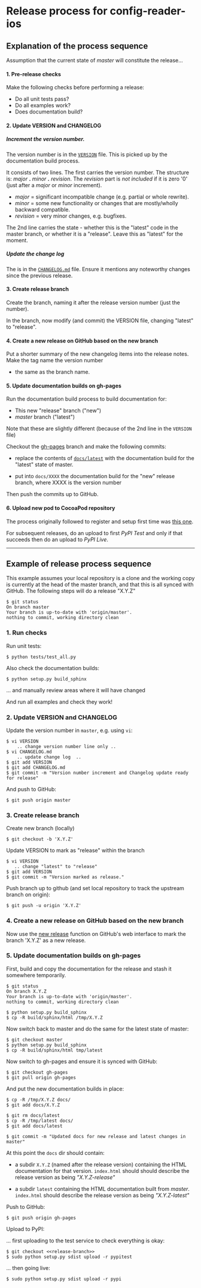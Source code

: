 # Release process for config-reader-ios

## Explanation of the process sequence

Assumption that the current state of *master* will constitute the release...

#### 1. Pre-release checks

Make the following checks before performing a release:
   * Do all unit tests pass?
   * Do all examples work?
   * Does documentation build?


#### 2. Update VERSION and CHANGELOG

##### Increment the version number.

The version number is in the [`VERSION`](VERSION) file. This is picked up by the documentation build process.

It consists of two lines. The first carries the version number. The structure is: *major* **.** *minor* **.** *revision*.
The *revision* part is *not included* if it is zero '0' (just after a *major* or *minor* increment).
   * *major* = significant incompatible change (e.g. partial or whole rewrite).
   * *minor* = some new functionality or changes that are mostly/wholly backward compatible.
   * *revision* = very minor changes, e.g. bugfixes.

The 2nd line carries the state - whether this is the "latest" code in the master branch, or whether it is a "release".
Leave this as "latest" for the moment.


##### Update the change log

The is in the [`CHANGELOG.md`](CHANGELOG.md) file. Ensure it mentions any noteworthy changes since the previous release.


#### 3. Create release branch

Create the branch, naming it after the release version number (just the number).

In the branch, now modify (and commit) the VERSION file, changing "latest" to "release".


#### 4. Create a new release on GitHub based on the new branch

Put a shorter summary of the new changelog items into the release notes. Make the tag name the version number
- the same as the branch name.


#### 5. Update documentation builds on gh-pages

Run the documentation build process to build documentation for:

* This new "release" branch ("new")
* *master* branch ("latest")

Note that these are slightly different (because of the 2nd line in the `VERSION` file)

Checkout the [gh-pages](https://github.com/bbc/config-reader-ios/tree/gh-pages) branch and make the following commits:

* replace the contents of [`docs/latest`](https://github.com/bbc/config-reader-ios/tree/gh-pages/docs/latest)
  with the documentation build for the "latest" state of master.

* put into `docs/XXXX` the documentation build for the "new" release branch, where XXXX is the version number

Then push the commits up to GitHub.

#### 6. Upload new pod to CocoaPod repository

The process originally followed to register and setup first time was [this one](http://peterdowns.com/posts/first-time-with-pypi.html).

For subsequent releases, do an upload to first *PyPI Test* and only if that succeeds then do an upload to *PyPI Live*.

- - - - -

## Example of release process sequence

This example assumes your local repository is a clone and the working copy is currently at the head of the master branch, and that this is all
synced with GitHub. The following steps will do a release "X.Y.Z"

    $ git status
    On branch master
    Your branch is up-to-date with 'origin/master'.
    nothing to commit, working directory clean

### 1. Run checks

Run unit tests:

    $ python tests/test_all.py

Also check the documentation builds:

    $ python setup.py build_sphinx

... and manually review areas where it will have changed

And run all examples and check they work!



### 2. Update VERSION and CHANGELOG

Update the version number in `master`, e.g. using `vi`:

    $ vi VERSION
        .. change version number line only ..
    $ vi CHANGELOG.md
        .. update change log  ..
    $ git add VERSION
    $ git add CHANGELOG.md
    $ git commit -m "Version number increment and Changelog update ready for release"

And push to GitHub:

    $ git push origin master

### 3. Create release branch

Create new branch (locally)

    $ git checkout -b 'X.Y.Z'

Update VERSION to mark as "release" within the branch

    $ vi VERSION
       .. change "latest" to "release"
    $ git add VERSION
    $ git commit -m "Version marked as release."

Push branch up to github (and set local repository to track the upstream branch on origin):

    $ git push -u origin 'X.Y.Z'


### 4. Create a new release on GitHub based on the new branch

Now use the [new release](https://github.com/bbc/config-reader-ios/releases/new) function on GitHub's web interface to
mark the branch 'X.Y.Z' as a new release.

### 5. Update documentation builds on gh-pages

First, build and copy the documentation for the release and stash it somewhere temporarily.

    $ git status
    On branch X.Y.Z
    Your branch is up-to-date with 'origin/master'.
    nothing to commit, working directory clean

    $ python setup.py build_sphinx
    $ cp -R build/sphinx/html /tmp/X.Y.Z

Now switch back to master and do the same for the latest state of master:

    $ git checkout master
    $ python setup.py build_sphinx
    $ cp -R build/sphinx/html tmp/latest

Now switch to gh-pages and ensure it is synced with GitHub:

    $ git checkout gh-pages
    $ git pull origin gh-pages

And put the new documentation builds in place:

    $ cp -R /tmp/X.Y.Z docs/
    $ git add docs/X.Y.Z

    $ git rm docs/latest
    $ cp -R /tmp/latest docs/
    $ git add docs/latest

    $ git commit -m "Updated docs for new release and latest changes in master"

At this point the `docs` dir should contain:

* a subdir `X.Y.Z` (named after the release version) containing the HTML documentation for
  that version. `index.html` should should describe the release version as being *"X.Y.Z-release"*

* a subdir `latest` containing the HTML documentation built from *master*. `index.html` should describe the
  release version as being *"X.Y.Z-latest"*

Push to GitHub:

    $ git push origin gh-pages

Upload to PyPI:

... first uploading to the test service to check everything is okay:

    $ git checkout <<release-branch>>
    $ sudo python setup.py sdist upload -r pypitest

... then going live:

    $ sudo python setup.py sdist upload -r pypi
